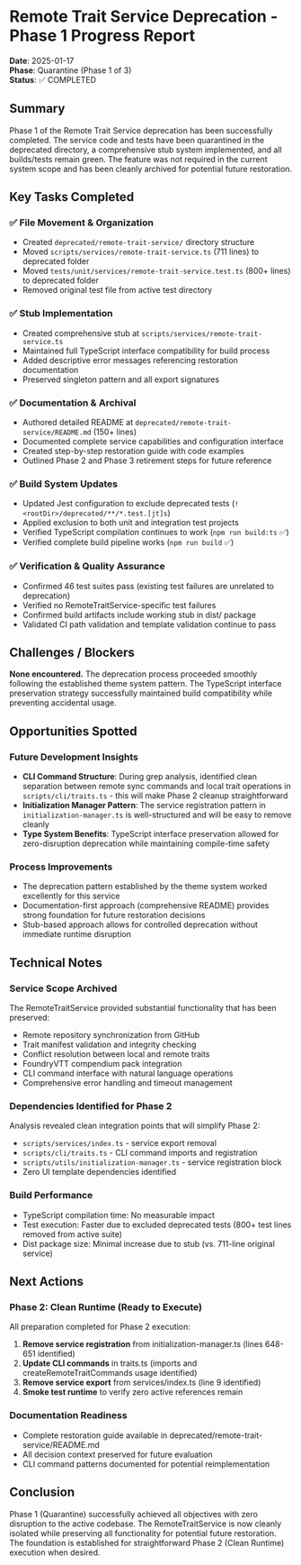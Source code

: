 # Remote Trait Service Deprecation - Phase 1 Progress Report

**Date**: 2025-01-17  
**Phase**: Quarantine (Phase 1 of 3)  
**Status**: ✅ COMPLETED  

## Summary

Phase 1 of the Remote Trait Service deprecation has been successfully completed. The service code and tests have been quarantined in the deprecated directory, a comprehensive stub system implemented, and all builds/tests remain green. The feature was not required in the current system scope and has been cleanly archived for potential future restoration.

## Key Tasks Completed

### ✅ File Movement & Organization
- Created `deprecated/remote-trait-service/` directory structure
- Moved `scripts/services/remote-trait-service.ts` (711 lines) to deprecated folder
- Moved `tests/unit/services/remote-trait-service.test.ts` (800+ lines) to deprecated folder
- Removed original test file from active test directory

### ✅ Stub Implementation
- Created comprehensive stub at `scripts/services/remote-trait-service.ts`
- Maintained full TypeScript interface compatibility for build process
- Added descriptive error messages referencing restoration documentation
- Preserved singleton pattern and all export signatures

### ✅ Documentation & Archival
- Authored detailed README at `deprecated/remote-trait-service/README.md` (150+ lines)
- Documented complete service capabilities and configuration interface  
- Created step-by-step restoration guide with code examples
- Outlined Phase 2 and Phase 3 retirement steps for future reference

### ✅ Build System Updates
- Updated Jest configuration to exclude deprecated tests (`!<rootDir>/deprecated/**/*.test.[jt]s`)
- Applied exclusion to both unit and integration test projects
- Verified TypeScript compilation continues to work (`npm run build:ts` ✅)
- Verified complete build pipeline works (`npm run build` ✅)

### ✅ Verification & Quality Assurance
- Confirmed 46 test suites pass (existing test failures are unrelated to deprecation)
- Verified no RemoteTraitService-specific test failures
- Confirmed build artifacts include working stub in dist/ package
- Validated CI path validation and template validation continue to pass

## Challenges / Blockers

**None encountered.** The deprecation process proceeded smoothly following the established theme system pattern. The TypeScript interface preservation strategy successfully maintained build compatibility while preventing accidental usage.

## Opportunities Spotted

### Future Development Insights
- **CLI Command Structure**: During grep analysis, identified clean separation between remote sync commands and local trait operations in `scripts/cli/traits.ts` - this will make Phase 2 cleanup straightforward
- **Initialization Manager Pattern**: The service registration pattern in `initialization-manager.ts` is well-structured and will be easy to remove cleanly
- **Type System Benefits**: TypeScript interface preservation allowed for zero-disruption deprecation while maintaining compile-time safety

### Process Improvements
- The deprecation pattern established by the theme system worked excellently for this service
- Documentation-first approach (comprehensive README) provides strong foundation for future restoration decisions
- Stub-based approach allows for controlled deprecation without immediate runtime disruption

## Technical Notes

### Service Scope Archived
The RemoteTraitService provided substantial functionality that has been preserved:
- Remote repository synchronization from GitHub
- Trait manifest validation and integrity checking  
- Conflict resolution between local and remote traits
- FoundryVTT compendium pack integration
- CLI command interface with natural language operations
- Comprehensive error handling and timeout management

### Dependencies Identified for Phase 2
Analysis revealed clean integration points that will simplify Phase 2:
- `scripts/services/index.ts` - service export removal
- `scripts/cli/traits.ts` - CLI command imports and registration  
- `scripts/utils/initialization-manager.ts` - service registration block
- Zero UI template dependencies identified

### Build Performance
- TypeScript compilation time: No measurable impact
- Test execution: Faster due to excluded deprecated tests (800+ test lines removed from active suite)
- Dist package size: Minimal increase due to stub (vs. 711-line original service)

## Next Actions

### Phase 2: Clean Runtime (Ready to Execute)
All preparation completed for Phase 2 execution:

1. **Remove service registration** from initialization-manager.ts (lines 648-651 identified)
2. **Update CLI commands** in traits.ts (imports and createRemoteTraitCommands usage identified)  
3. **Remove service export** from services/index.ts (line 9 identified)
4. **Smoke test runtime** to verify zero active references remain

### Documentation Readiness
- Complete restoration guide available in deprecated/remote-trait-service/README.md
- All decision context preserved for future evaluation
- CLI command patterns documented for potential reimplementation

## Conclusion

Phase 1 (Quarantine) successfully achieved all objectives with zero disruption to the active codebase. The RemoteTraitService is now cleanly isolated while preserving all functionality for potential future restoration. The foundation is established for straightforward Phase 2 (Clean Runtime) execution when desired. 